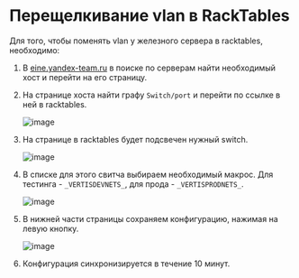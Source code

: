 # Перещелкивание vlan в RackTables

Для того, чтобы поменять vlan у железного сервера в racktables, необходимо:

1. В [eine.yandex-team.ru](https://eine.yandex-team.ru/) в поиске по серверам найти необходимый хост и перейти на его страницу.
2. На странице хоста найти графу `Switch/port` и перейти по ссылке в ней в racktables.

    ![image](images/check-port-eine.jpg)

3. На странице в racktables будет подсвечен нужный switch.

    ![image](images/shown-switch-rt.jpg)

4. В списке для этого свитча выбираем необходимый макрос. Для тестинга - `_VERTISDEVNETS_`, для прода - `_VERTISPRODNETS_`.

    ![image](images/choose-macros-rt.jpg)

5. В нижней части страницы сохраняем конфигурацию, нажимая на левую кнопку.

    ![image](images/save-vlan-rt.jpg)

6. Конфигурация синхронизируется в течение 10 минут.
